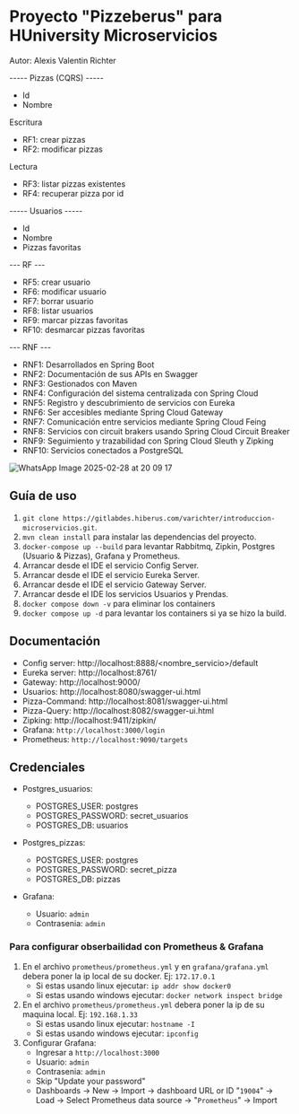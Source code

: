 # Proyecto "Pizzeberus" para HUniversity Microservicios
Autor: Alexis Valentin Richter

----- Pizzas (CQRS) -----
- Id
- Nombre

Escritura
- RF1: crear pizzas
- RF2: modificar pizzas

Lectura
- RF3: listar pizzas existentes
- RF4: recuperar pizza por id

----- Usuarios -----
- Id
- Nombre
- Pizzas favoritas

--- RF ---

- RF5: crear usuario
- RF6: modificar usuario
- RF7: borrar usuario
- RF8: listar usuarios
- RF9: marcar pizzas favoritas
- RF10: desmarcar pizzas favoritas

--- RNF ---

- RNF1: Desarrollados en Spring Boot
- RNF2: Documentación de sus APIs en Swagger
- RNF3: Gestionados con Maven
- RNF4: Configuración del sistema centralizada con Spring Cloud
- RNF5: Registro y descubrimiento de servicios con Eureka
- RNF6: Ser accesibles mediante Spring Cloud Gateway
- RNF7: Comunicación entre servicios mediante Spring Cloud Feing
- RNF8: Servicios con circuit brakers usando Spring Cloud Circuit Breaker
- RNF9: Seguimiento y trazabilidad con Spring Cloud Sleuth y Zipking
- RNF10: Servicios conectados a PostgreSQL

![WhatsApp Image 2025-02-28 at 20 09 17](https://github.com/user-attachments/assets/fdf8150b-63a3-4715-910c-dc03429c0ab4)

## Guía de uso
1. ```git clone https://gitlabdes.hiberus.com/varichter/introduccion-microservicios.git```.
2. ``mvn clean install`` para instalar las dependencias del proyecto.
3. ``docker-compose up --build`` para levantar Rabbitmq, Zipkin, Postgres (Usuario & Pizzas), Grafana y Prometheus.
4. Arrancar desde el IDE el servicio Config Server.
5. Arrancar desde el IDE el servicio Eureka Server.
6. Arrancar desde el IDE el servicio Gateway Server.
7. Arrancar desde el IDE los servicios Usuarios y Prendas.
8. ``docker compose down -v`` para eliminar los containers
9. ``docker compose up -d`` para levantar los containers si ya se hizo la build.

## Documentación
- Config server: http://localhost:8888/<nombre_servicio>/default
- Eureka server: http://localhost:8761/
- Gateway: http://localhost:9000/
- Usuarios: http://localhost:8080/swagger-ui.html
- Pizza-Command: http://localhost:8081/swagger-ui.html
- Pizza-Query: http://localhost:8082/swagger-ui.html
- Zipking: http://localhost:9411/zipkin/
- Grafana: `http://localhost:3000/login`
- Prometheus: `http://localhost:9090/targets`

## Credenciales
- Postgres_usuarios:
  - POSTGRES_USER: postgres
  - POSTGRES_PASSWORD: secret_usuarios
  - POSTGRES_DB: usuarios
- Postgres_pizzas:
  - POSTGRES_USER: postgres
  - POSTGRES_PASSWORD: secret_pizza
  - POSTGRES_DB: pizzas

- Grafana:
    - Usuario: `admin`
    - Contrasenia: `admin`

### Para configurar obserbailidad con Prometheus & Grafana
1. En el archivo `prometheus/prometheus.yml` y en `grafana/grafana.yml` debera poner la ip local de 
   su docker. Ej: `172.17.0.1`
    - Si estas usando linux ejecutar: `ip addr show docker0`
    - Si estas usando windows ejecutar: `docker network inspect bridge`
2. En el archivo `prometheus/prometheus.yml` debera poner la ip de su maquina local. Ej: `192.168.1.33`
    - Si estas usando linux ejecutar: `hostname -I`
    - Si estas usando windows ejecutar: `ipconfig`
3. Configurar Grafana:
    - Ingresar a `http://localhost:3000`
    - Usuario: `admin`
    - Contrasenia: `admin`
    - Skip "Update your password"
    - Dashboards -> New -> Import -> dashboard URL or ID "`19004`" -> Load -> Select Prometheus data source -> "`Prometheus`" -> Import
